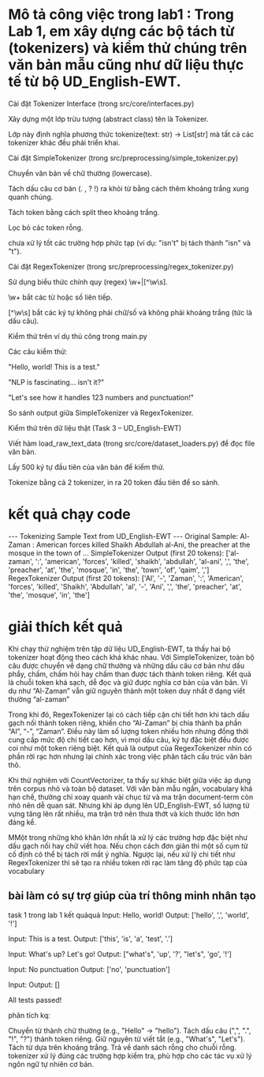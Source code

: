 # Mô tả công việc trong lab1 : Trong Lab 1, em xây dựng các bộ tách từ (tokenizers) và kiểm thử chúng trên văn bản mẫu cũng như dữ liệu thực tế từ bộ UD_English-EWT.

Cài đặt Tokenizer Interface (trong src/core/interfaces.py)

Xây dựng một lớp trừu tượng (abstract class) tên là Tokenizer.

Lớp này định nghĩa phương thức tokenize(text: str) -> List[str] mà tất cả các tokenizer khác đều phải triển khai.

Cài đặt SimpleTokenizer (trong src/preprocessing/simple_tokenizer.py)

Chuyển văn bản về chữ thường (lowercase).

Tách dấu câu cơ bản (. , ? !) ra khỏi từ bằng cách thêm khoảng trắng xung quanh chúng.

Tách token bằng cách split theo khoảng trắng.

Lọc bỏ các token rỗng.

chưa xử lý tốt các trường hợp phức tạp (ví dụ: "isn't" bị tách thành "isn" và "t").

Cài đặt RegexTokenizer (trong src/preprocessing/regex_tokenizer.py)

Sử dụng biểu thức chính quy (regex) \w+|[^\w\s].

\w+ bắt các từ hoặc số liên tiếp.

[^\w\s] bắt các ký tự không phải chữ/số và không phải khoảng trắng (tức là dấu câu).

Kiểm thử trên ví dụ thủ công trong main.py

Các câu kiểm thử:

"Hello, world! This is a test."

"NLP is fascinating... isn't it?"

"Let's see how it handles 123 numbers and punctuation!"

So sánh output giữa SimpleTokenizer và RegexTokenizer.

Kiểm thử trên dữ liệu thật (Task 3 – UD_English-EWT)

Viết hàm load_raw_text_data (trong src/core/dataset_loaders.py) để đọc file văn bản.

Lấy 500 ký tự đầu tiên của văn bản để kiểm thử.

Tokenize bằng cả 2 tokenizer, in ra 20 token đầu tiên để so sánh.

# kết quả chạy code

--- Tokenizing Sample Text from UD_English-EWT ---
Original Sample: Al-Zaman : American forces killed Shaikh Abdullah al-Ani, the preacher at the  
mosque in the town of ...
SimpleTokenizer Output (first 20 tokens): ['al-zaman', ':', 'american', 'forces', 'killed', 'shaikh', 'abdullah', 'al-ani', ',', 'the', 'preacher', 'at', 'the', 'mosque', 'in', 'the', 'town', 'of', 'qaim', ',']
RegexTokenizer Output (first 20 tokens): ['Al', '-', 'Zaman', ':', 'American', 'forces', 'killed', 'Shaikh', 'Abdullah', 'al', '-', 'Ani', ',', 'the', 'preacher', 'at', 'the', 'mosque', 'in', 'the']

# giải thích kết quả

Khi chạy thử nghiệm trên tập dữ liệu UD_English-EWT, ta thấy hai bộ tokenizer hoạt động theo cách khá khác nhau. Với SimpleTokenizer, toàn bộ câu được chuyển về dạng chữ thường và những dấu câu cơ bản như dấu phẩy, chấm, chấm hỏi hay chấm than được tách thành token riêng. Kết quả là chuỗi token khá sạch, dễ đọc và giữ được nghĩa cơ bản của văn bản. Ví dụ như “Al-Zaman” vẫn giữ nguyên thành một token duy nhất ở dạng viết thường “al-zaman”

Trong khi đó, RegexTokenizer lại có cách tiếp cận chi tiết hơn khi tách dấu gạch nối thành token riêng, khiến cho “Al-Zaman” bị chia thành ba phần “Al”, “-”, “Zaman”. Điều này làm số lượng token nhiều hơn nhưng đồng thời cung cấp mức độ chi tiết cao hơn, vì mọi dấu câu, ký tự đặc biệt đều được coi như một token riêng biệt. Kết quả là output của RegexTokenizer nhìn có phần rời rạc hơn nhưng lại chính xác trong việc phân tách cấu trúc văn bản thô.

Khi thử nghiệm với CountVectorizer, ta thấy sự khác biệt giữa việc áp dụng trên corpus nhỏ và toàn bộ dataset. Với văn bản mẫu ngắn, vocabulary khá hạn chế, thường chỉ xoay quanh vài chục từ và ma trận document-term còn nhỏ nên dễ quan sát. Nhưng khi áp dụng lên UD_English-EWT, số lượng từ vựng tăng lên rất nhiều, ma trận trở nên thưa thớt và kích thước lớn hơn đáng kể.

MMột trong những khó khăn lớn nhất là xử lý các trường hợp đặc biệt như dấu gạch nối hay chữ viết hoa. Nếu chọn cách đơn giản thì một số cụm từ cố định có thể bị tách rời mất ý nghĩa. Ngược lại, nếu xử lý chi tiết như RegexTokenizer thì sẽ tạo ra nhiều token rời rạc làm tăng độ phức tạp của vocabulary

## bài làm có sự trợ giúp của trí thông minh nhân tạo

task 1 trong lab 1
kết quảquả
Input: Hello, world!
Output: ['hello', ',', 'world', '!']

Input: This is a test.
Output: ['this', 'is', 'a', 'test', '.']

Input: What's up? Let's go!
Output: ["what's", 'up', '?', "let's", 'go', '!']

Input: No punctuation
Output: ['no', 'punctuation']

Input:
Output: []

All tests passed!

phân tích kq:

Chuyển từ thành chữ thường (e.g., "Hello" → "hello").
Tách dấu câu (",", ".", "!", "?") thành token riêng.
Giữ nguyên từ viết tắt (e.g., "What's", "Let's").
Tách từ dựa trên khoảng trắng.
Trả về danh sách rỗng cho chuỗi rỗng.
tokenizer xử lý đúng các trường hợp kiểm tra, phù hợp cho các tác vụ xử lý ngôn ngữ tự nhiên cơ bản.
